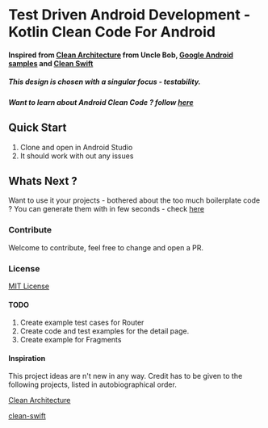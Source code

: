 # Test Driven Android Development - Kotlin Clean Code For Android
#### Inspired from [Clean Architecture][1] from Uncle Bob, [Google Android samples][3]  and [Clean Swift][2]
##### This design is chosen with a singular focus - testability.
##### Want to learn about Android Clean Code ? follow [here][7]


## Quick Start
1. Clone and open in Android Studio
2. It should work with out any issues


## Whats Next ?
Want to use it your projects - bothered about the too much boilerplate code ? You can generate them with in few seconds - check [here][5]

### Contribute
Welcome to contribute, feel free to change and open a PR.

### License
[MIT License][6]

#### TODO
1. Create example test cases for Router
2. Create code and test examples for the detail page.
3. Create example for Fragments

#### Inspiration

This project ideas are n't new in any way. Credit has to be given to the following projects, listed in autobiographical order.

[Clean Architecture][1]

[clean-swift][2]

[1]: https://8thlight.com/blog/uncle-bob/2012/08/13/the-clean-architecture.html
[2]: http://clean-swift.com
[3]: https://github.com/googlesamples/android-testing
[4]: https://riggaroo.co.za/custom-file-templates-android-studio/
[5]: https://github.com/kmmraj/androidcleancode-generator
[6]: ./LICENSE
[7]: https://medium.com/@kmmraj/android-clean-code-part-1-c66da6551d1
